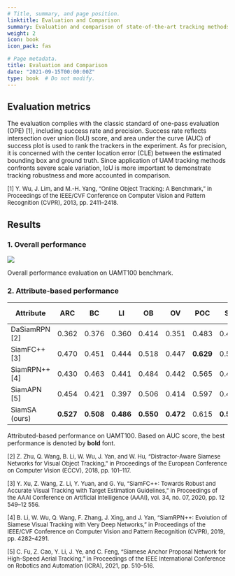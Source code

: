 ```yaml
---
# Title, summary, and page position.
linktitle: Evaluation and Comparison 
summary: Evaluation and comparison of state-of-the-art tracking methods on UAMT100 benchmark.
weight: 2
icon: book
icon_pack: fas

# Page metadata.
title: Evaluation and Comparison 
date: "2021-09-15T00:00:00Z"
type: book  # Do not modify.
---
```


## Evaluation metrics
The evaluation complies with the classic standard of one-pass evaluation (OPE) [1], including success rate and precision. Success rate reflects intersection over union (IoU) score, and area under the curve (AUC) of success plot is used to rank the trackers in the experiment. As for precision, it is concerned with the center location error (CLE) between the estimated bounding box and ground truth. Since application of UAM tracking methods confronts severe scale variation, IoU is more important to demonstrate tracking robustness and more accounted in comparison.

<font size=2>[1] Y. Wu, J. Lim, and M.-H. Yang, “Online Object Tracking: A Benchmark,” in Proceedings of the IEEE/CVF Conference on Computer Vision and Pattern Recognition (CVPR), 2013, pp. 2411–2418.</font>

## Results

### 1. Overall performance

![](/images/results.jpg)

Overall performance evaluation on UAMT100 benchmark. 

### 2. Attribute-based performance

| Attribute     | ARC       | BC        | LI        | OB        | OV        | POC       | SV        | SOB       | UAM-A     | VC        | WD        |
| ------------- | --------- | --------- | --------- | --------- | --------- | --------- | --------- | --------- | --------- | --------- | --------- |
| DaSiamRPN [2] | 0.362     | 0.376     | 0.360     | 0.414     | 0.351     | 0.483     | 0.407     | 0.387     | 0.479     | 0.394     | 0.449     |
| SiamFC++ [3]  | 0.470     | 0.451     | 0.444     | 0.518     | 0.447     | **0.629** | 0.501     | 0.484     | 0.627     | 0.502     | 0.445     |
| SiamRPN++ [4] | 0.430     | 0.463     | 0.441     | 0.484     | 0.442     | 0.565     | 0.481     | 0.470     | 0.608     | 0.466     | 0.483     |
| SiamAPN [5]   | 0.454     | 0.421     | 0.397     | 0.506     | 0.414     | 0.597     | 0.476     | 0.467     | 0.663     | 0.455     | 0.417     |
| SiamSA (ours) | **0.527** | **0.508** | **0.486** | **0.550** | **0.472** | 0.615     | **0.533** | **0.524** | **0.709** | **0.519** | **0.500** |

Attributed-based performance on UAMT100. Based on AUC score, the best performance is denoted by **bold** font.

<font size=2>[2] Z. Zhu, Q. Wang, B. Li, W. Wu, J. Yan, and W. Hu, “Distractor-Aware Siamese Networks for Visual Object Tracking,” in Proceedings of the European Conference on Computer Vision (ECCV), 2018, pp. 101–117.</font>

<font size =2>[3] Y. Xu, Z. Wang, Z. Li, Y. Yuan, and G. Yu, “SiamFC++: Towards Robust and Accurate Visual Tracking with Target Estimation Guidelines,” in Proceedings of the AAAI Conference on Artificial Intelligence (AAAI), vol. 34, no. 07, 2020, pp. 12 549–12 556.</font>

<font size =2>[4] B. Li, W. Wu, Q. Wang, F. Zhang, J. Xing, and J. Yan, “SiamRPN++: Evolution of Siamese Visual Tracking with Very Deep Networks,” in Proceedings of the IEEE/CVF Conference on Computer Vision and Pattern Recognition (CVPR), 2019, pp. 4282–4291.</font>

<font size =2>[5] C. Fu, Z. Cao, Y. Li, J. Ye, and C. Feng, “Siamese Anchor Proposal Network for High-Speed Aerial Tracking,” in Proceedings of the IEEE International Conference on Robotics and Automation (ICRA), 2021, pp. 510–516.</font>

